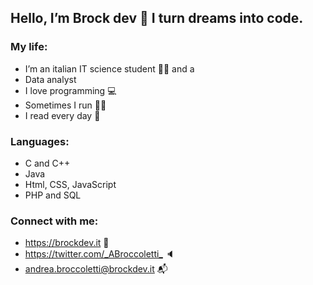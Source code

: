 ## Hello, I’m Brock dev 👋 I turn dreams into code.

### My life:

- I’m an italian IT science student 🧑‍🎓 and a
- Data analyst
- I love programming 💻
- Sometimes I run 🏃‍♂️
- I read every day 📖

### Languages:

- C and C++
- Java
- Html, CSS, JavaScript
- PHP and SQL

### Connect with me:

- <https://brockdev.it> :raising_hand:
- <https://twitter.com/_ABroccoletti_> :speaker:
- <andrea.broccoletti@brockdev.it> :mailbox_with_mail:
